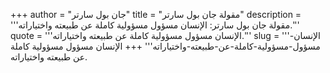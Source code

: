 +++
author = "جان بول سارتر"
title = "مقولة جان بول سارتر"
description = '''مقولة جان بول سارتر: الإنسان مسؤول مسؤولية كاملة عن طبيعته واختياراته.'''
quote = '''الإنسان مسؤول مسؤولية كاملة عن طبيعته واختياراته.'''
slug = '''الإنسان-مسؤول-مسؤولية-كاملة-عن-طبيعته-واختياراته'''
+++
الإنسان مسؤول مسؤولية كاملة عن طبيعته واختياراته.
